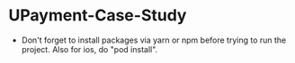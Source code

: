 # UPayment-Case-Study

- Don't forget to install packages via yarn or npm before trying to run the project. Also for ios, do "pod install".
